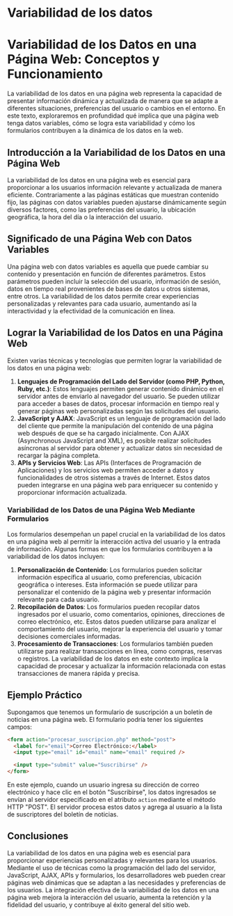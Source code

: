 # Variabilidad de los datos

# Variabilidad de los Datos en una Página Web: Conceptos y Funcionamiento

La variabilidad de los datos en una página web representa la capacidad de presentar información dinámica y actualizada de manera que se adapte a diferentes situaciones, preferencias del usuario o cambios en el entorno. En este texto, exploraremos en profundidad qué implica que una página web tenga datos variables, cómo se logra esta variabilidad y cómo los formularios contribuyen a la dinámica de los datos en la web.

## Introducción a la Variabilidad de los Datos en una Página Web

La variabilidad de los datos en una página web es esencial para proporcionar a los usuarios información relevante y actualizada de manera eficiente. Contrariamente a las páginas estáticas que muestran contenido fijo, las páginas con datos variables pueden ajustarse dinámicamente según diversos factores, como las preferencias del usuario, la ubicación geográfica, la hora del día o la interacción del usuario.

## Significado de una Página Web con Datos Variables

Una página web con datos variables es aquella que puede cambiar su contenido y presentación en función de diferentes parámetros. Estos parámetros pueden incluir la selección del usuario, información de sesión, datos en tiempo real provenientes de bases de datos u otros sistemas, entre otros. La variabilidad de los datos permite crear experiencias personalizadas y relevantes para cada usuario, aumentando así la interactividad y la efectividad de la comunicación en línea.

## Lograr la Variabilidad de los Datos en una Página Web

Existen varias técnicas y tecnologías que permiten lograr la variabilidad de los datos en una página web:

1. **Lenguajes de Programación del Lado del Servidor (como PHP, Python, Ruby, etc.)**: Estos lenguajes permiten generar contenido dinámico en el servidor antes de enviarlo al navegador del usuario. Se pueden utilizar para acceder a bases de datos, procesar información en tiempo real y generar páginas web personalizadas según las solicitudes del usuario.
2. **JavaScript y AJAX**: JavaScript es un lenguaje de programación del lado del cliente que permite la manipulación del contenido de una página web después de que se ha cargado inicialmente. Con AJAX (Asynchronous JavaScript and XML), es posible realizar solicitudes asíncronas al servidor para obtener y actualizar datos sin necesidad de recargar la página completa.
3. **APIs y Servicios Web**: Las APIs (Interfaces de Programación de Aplicaciones) y los servicios web permiten acceder a datos y funcionalidades de otros sistemas a través de Internet. Estos datos pueden integrarse en una página web para enriquecer su contenido y proporcionar información actualizada.

### Variabilidad de los Datos de una Página Web Mediante Formularios

Los formularios desempeñan un papel crucial en la variabilidad de los datos en una página web al permitir la interacción activa del usuario y la entrada de información. Algunas formas en que los formularios contribuyen a la variabilidad de los datos incluyen:

1. **Personalización de Contenido**: Los formularios pueden solicitar información específica al usuario, como preferencias, ubicación geográfica o intereses. Esta información se puede utilizar para personalizar el contenido de la página web y presentar información relevante para cada usuario.
2. **Recopilación de Datos**: Los formularios pueden recopilar datos ingresados por el usuario, como comentarios, opiniones, direcciones de correo electrónico, etc. Estos datos pueden utilizarse para analizar el comportamiento del usuario, mejorar la experiencia del usuario y tomar decisiones comerciales informadas.
3. **Procesamiento de Transacciones**: Los formularios también pueden utilizarse para realizar transacciones en línea, como compras, reservas o registros. La variabilidad de los datos en este contexto implica la capacidad de procesar y actualizar la información relacionada con estas transacciones de manera rápida y precisa.

## Ejemplo Práctico

Supongamos que tenemos un formulario de suscripción a un boletín de noticias en una página web. El formulario podría tener los siguientes campos:

```html
<form action="procesar_suscripcion.php" method="post">
  <label for="email">Correo Electrónico:</label>
  <input type="email" id="email" name="email" required />

  <input type="submit" value="Suscribirse" />
</form>

```

En este ejemplo, cuando un usuario ingresa su dirección de correo electrónico y hace clic en el botón "Suscribirse", los datos ingresados se envían al servidor especificado en el atributo `action` mediante el método HTTP "POST". El servidor procesa estos datos y agrega al usuario a la lista de suscriptores del boletín de noticias.

## Conclusiones

La variabilidad de los datos en una página web es esencial para proporcionar experiencias personalizadas y relevantes para los usuarios. Mediante el uso de técnicas como la programación del lado del servidor, JavaScript, AJAX, APIs y formularios, los desarrolladores web pueden crear páginas web dinámicas que se adaptan a las necesidades y preferencias de los usuarios. La integración efectiva de la variabilidad de los datos en una página web mejora la interacción del usuario, aumenta la retención y la fidelidad del usuario, y contribuye al éxito general del sitio web.